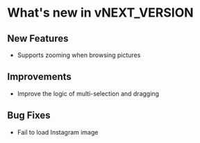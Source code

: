 # What's new in vNEXT_VERSION

## New Features

- Supports zooming when browsing pictures

## Improvements

- Improve the logic of multi-selection and dragging

## Bug Fixes

- Fail to load Instagram image
